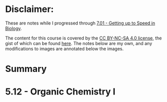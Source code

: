 # Disclaimer:

These are notes while I progressed through [7.01 - Getting up to Speed in Biology](https://openlearninglibrary.mit.edu/courses/course-v1:OCW+Pre-7.01+1T2020/course/).

The content for this course is covered by the [CC BY-NC-SA 4.0 license](https://creativecommons.org/licenses/by-nc-sa/4.0/legalcode), the gist of which can be found [here](https://creativecommons.org/licenses/by-nc-sa/4.0/).  The notes below are my own, and any modifications to images are annotated below the images.

# Summary

# 5.12 - Organic Chemistry I

